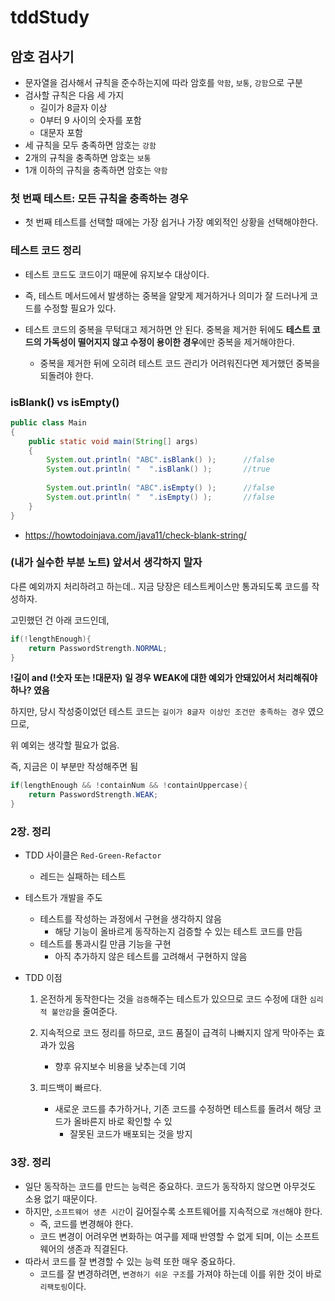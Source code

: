 # tddStudy



## 암호 검사기



- 문자열을 검사해서 규칙을 준수하는지에 따라 암호를 `약함`, `보통`, `강함`으로 구분
- 검사할 규칙은 다음 세 가지
  - 길이가 8글자 이상
  - 0부터 9 사이의 숫자를 포함
  - 대문자 포함
- 세 규칙을 모두 충족하면 암호는 `강함`
- 2개의 규칙을 충족하면 암호는 `보통`
- 1개 이하의 규칙을 충족하면 암호는 `약함`



### 첫 번째 테스트: 모든 규칙을 충족하는 경우

- 첫 번째 테스트를 선택할 때에는 가장 쉽거나 가장 예외적인 상황을 선택해야한다.



### 테스트 코드 정리

- 테스트 코드도 코드이기 때문에 유지보수 대상이다.

- 즉, 테스트 메서드에서 발생하는 중복을 알맞게 제거하거나 의미가 잘 드러나게 코드를 수정할 필요가 있다.
- 테스트 코드의 중복을 무턱대고 제거하면 안 된다. 중복을 제거한 뒤에도 **테스트 코드의 가독성이 떨어지지 않고 수정이 용이한 경우**에만 중복을 제거해야한다.
  - 중복을 제거한 뒤에 오히려 테스트 코드 관리가 어려워진다면 제거했던 중복을 되돌려야 한다.



### isBlank() vs isEmpty()

```java
public class Main 
{
    public static void main(String[] args) 
    {
        System.out.println( "ABC".isBlank() );      //false
        System.out.println( "  ".isBlank() );       //true
 
        System.out.println( "ABC".isEmpty() );      //false
        System.out.println( "  ".isEmpty() );       //false
    }
}
```

- https://howtodoinjava.com/java11/check-blank-string/





### (내가 실수한 부분 노트) 앞서서 생각하지 말자



다른 예외까지 처리하려고 하는데.. 지금 당장은 테스트케이스만 통과되도록 코드를 작성하자.

고민했던 건 아래 코드인데,

```java
if(!lengthEnough){
    return PasswordStrength.NORMAL;
}
```

**!길이 and (!숫자 또는 !대문자) 일 경우 WEAK에 대한 예외가 안돼있어서 처리해줘야 하나? 였음**



하지만, 당시 작성중이었던 테스트 코드는 `길이가 8글자 이상인 조건만 충족하는 경우` 였으므로, 

위 예외는 생각할 필요가 없음.



즉, 지금은 이 부분만 작성해주면 됨

```java
if(lengthEnough && !containNum && !containUppercase){
	return PasswordStrength.WEAK;
}
```



### 2장. 정리

- TDD 사이클은 `Red-Green-Refactor`
  - 레드는 실패하는 테스트

- 테스트가 개발을 주도

  - 테스트를 작성하는 과정에서 구현을 생각하지 않음
    - 해당 기능이 올바르게 동작하는지 검증할 수 있는 테스트 코드를 만듬
  - 테스트를 통과시킬 만큼 기능을 구현
    - 아직 추가하지 않은 테스트를 고려해서 구현하지 않음

- TDD 이점

  1. 온전하게 동작한다는 것을 `검증`해주는 테스트가 있으므로 코드 수정에 대한 `심리적 불안감`을 줄여준다.

  2. 지속적으로 코드 정리를 하므로, 코드 품질이 급격히 나빠지지 않게 막아주는 효과가 있음
     - 향후 유지보수 비용을 낮추는데 기여

  3. 피드백이 빠르다.
     - 새로운 코드를 추가하거나, 기존 코드를 수정하면 테스트를 돌려서 해당 코드가 올바른지 바로 확인할 수 있
       - 잘못된 코드가 배포되는 것을 방지





### 3장. 정리

- 일단 동작하는 코드를 만드는 능력은 중요하다. 코드가 동작하지 않으면 아무것도 소용 없기 때문이다.
- 하지만, `소프트웨어 생존 시간`이 길어질수록 소프트웨어를 지속적으로 `개선`해야 한다.
  - 즉, 코드를 변경해야 한다.
  - 코드 변경이 어려우면 변화하는 여구를 제때 반영할 수 없게 되며, 이는 소프트웨어의 생존과 직결된다.
- 따라서 코드를 잘 변경할 수 있는 능력 또한 매우 중요하다.
  - 코드를 잘 변경하려면, `변경하기 쉬운 구조`를 가져야 하는데 이를 위한 것이 바로 `리팩토링`이다.
